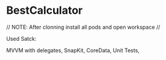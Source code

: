 # BestCalculator

// NOTE:
After clonning install all pods and open workspace
//

Used Satck:

MVVM with delegates, 
SnapKit, 
CoreData, 
Unit Tests, 
